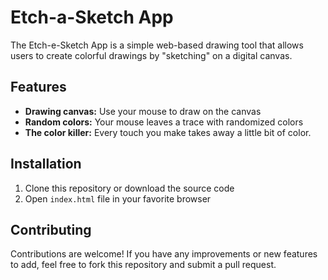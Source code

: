# Etch-a-Sketch App

The Etch-e-Sketch App is a simple web-based drawing tool that allows users to create colorful drawings by "sketching" on a digital canvas.

## Features

* **Drawing canvas:** Use your mouse to draw on the canvas
* **Random colors:** Your mouse leaves a trace with randomized colors
* **The color killer:** Every touch you make takes away a little bit of color.

## Installation

1. Clone this repository or download the source code
2. Open `index.html` file in your favorite browser

## Contributing

Contributions are welcome! If you have any improvements or new features to add, feel free to fork this repository and submit a pull request.
